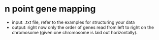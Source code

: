 # n point gene mapping
- input: .txt file, refer to the examples for structuring your data
- output: right now only the order of genes read from left to right on the chromosome (given one chromosome is laid out horizontally).